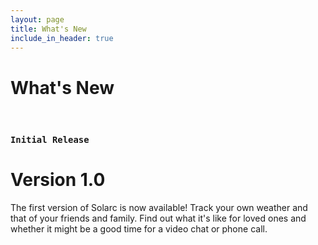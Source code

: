 ```yaml
---
layout: page
title: What's New
include_in_header: true
---
```


# What's New

<br>

### `Initial Release`
# **Version 1.0**
The first version of Solarc is now available! Track your own weather and that of your friends and family. Find out what it's like for loved ones and whether it might be a good time for a video chat or phone call.

<br>
